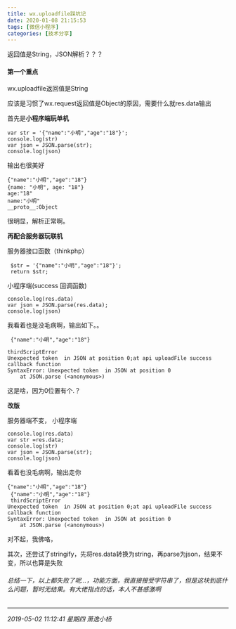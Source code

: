 ```yaml
---
title: wx.uploadfile踩坑记
date: 2020-01-08 21:15:53
tags: [微信小程序]
categories: [技术分享]
---
```


 返回值是String，JSON解析？？？

<!--more-->

#### 第一个重点

wx.uploadfile返回值是String

应该是习惯了wx.request返回值是Object的原因，需要什么就res.data输出


首先是**小程序端玩单机**

```
var str = '{"name":"小明","age":"18"}';
console.log(str)
var json = JSON.parse(str);
console.log(json)
```

输出也很美好

```
{"name":"小明","age":"18"}
{name: "小明", age: "18"}
age:"18"
name:"小明"
__proto__:Object
```

很明显，解析正常啊。


**再配合服务器玩联机**

服务器接口函数（thinkphp）

```
 $str = '{"name":"小明","age":"18"}';
 return $str;
```

小程序端(success 回调函数)

```
console.log(res.data)
var json = JSON.parse(res.data);
console.log(json)
```

我看着也是没毛病啊，输出如下。。

```
 {"name":"小明","age":"18"}
 
thirdScriptError
Unexpected token ﻿ in JSON at position 0;at api uploadFile success callback function
SyntaxError: Unexpected token ﻿ in JSON at position 0
    at JSON.parse (<anonymous>)
```

这是啥，因为0位置有个.？


**改版**

服务器端不变，
小程序端

```
console.log(res.data)
var str =res.data;
console.log(str)
var json = JSON.parse(str);
console.log(json)
```

看着也没毛病啊，输出走你

```
{"name":"小明","age":"18"}
 {"name":"小明","age":"18"}
 thirdScriptError
Unexpected token ﻿ in JSON at position 0;at api uploadFile success callback function
SyntaxError: Unexpected token ﻿ in JSON at position 0
    at JSON.parse (<anonymous>)
```

对不起，我佛咯，

其次，还尝试了stringify，先将res.data转换为string，再parse为json，结果不变，所以也算是失败

###### 总结一下，以上都失败了呢...，功能方面，我直接接受字符串了，但是这块到底什么问题，暂时无结果。有大佬指点的话，本人不甚感激啊

------------

*2019-05-02 11:12:41 星期四
萧逸小杨*